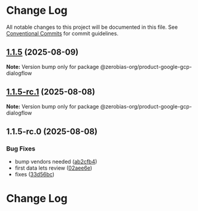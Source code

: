 # Change Log

All notable changes to this project will be documented in this file.
See [Conventional Commits](https://conventionalcommits.org) for commit guidelines.

## [1.1.5](https://github.com/zerobias-org/product/compare/@zerobias-org/product-google-gcp-dialogflow@1.1.5-rc.1...@zerobias-org/product-google-gcp-dialogflow@1.1.5) (2025-08-09)

**Note:** Version bump only for package @zerobias-org/product-google-gcp-dialogflow





## [1.1.5-rc.1](https://github.com/zerobias-org/product/compare/@zerobias-org/product-google-gcp-dialogflow@1.1.5-rc.0...@zerobias-org/product-google-gcp-dialogflow@1.1.5-rc.1) (2025-08-08)

**Note:** Version bump only for package @zerobias-org/product-google-gcp-dialogflow





## 1.1.5-rc.0 (2025-08-08)


### Bug Fixes

* bump vendors needed ([ab2cfb4](https://github.com/zerobias-org/product/commit/ab2cfb4a9cf2e3008e08b068f98011fec096c932))
* first data lets review ([02aee6e](https://github.com/zerobias-org/product/commit/02aee6e8c4f11675de7c63a00f4c8254a67a4dd7))
* fixes ([33d56bc](https://github.com/zerobias-org/product/commit/33d56bcaedf3fa5e3939a33c0fb57eda53539d05))





# Change Log
